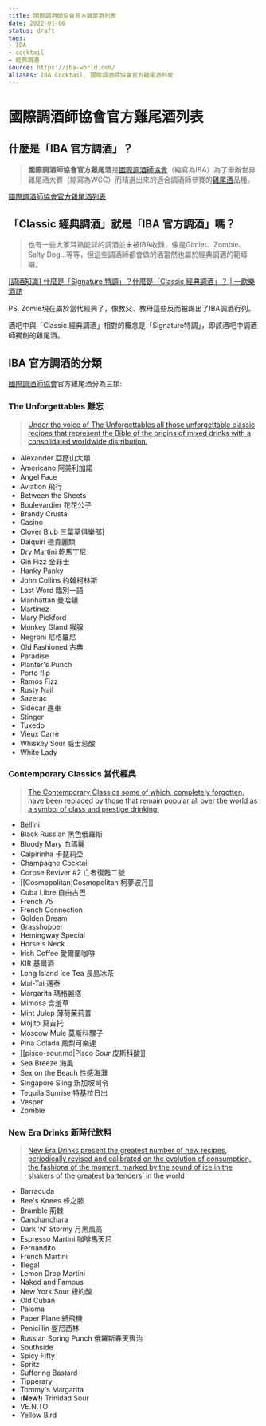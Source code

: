 ```yaml
---
title: 國際調酒師協會官方雞尾酒列表
date: 2022-01-06
status: draft
tags: 
- IBA
- cocktail
- 經典調酒
source: https://iba-world.com/
aliases: IBA Cocktail, 國際調酒師協會官方雞尾酒列表
---
```

# 國際調酒師協會官方雞尾酒列表
## 什麼是「IBA 官方調酒」？
> **國際調酒師協會官方雞尾酒**是[國際調酒師協會](https://zh.wikipedia.org/wiki/%E5%9C%8B%E9%9A%9B%E8%AA%BF%E9%85%92%E5%B8%AB%E5%8D%94%E6%9C%83 "國際調酒師協會")（縮寫為IBA）為了舉辦世界雞尾酒大賽（縮寫為WCC）而精選出來的適合調酒師參賽的[雞尾酒](https://zh.wikipedia.org/wiki/%E9%B8%A1%E5%B0%BE%E9%85%92 "雞尾酒")品種。

[國際調酒師協會官方雞尾酒列表](https://zh.wikipedia.org/zh-tw/%E5%9B%BD%E9%99%85%E8%B0%83%E9%85%92%E5%B8%88%E5%8D%8F%E4%BC%9A%E5%AE%98%E6%96%B9%E9%B8%A1%E5%B0%BE%E9%85%92%E5%88%97%E8%A1%A8)


## 「Classic 經典調酒」就是「IBA 官方調酒」嗎？
> 也有一些大家耳熟能詳的調酒並未被IBA收錄，像是Gimlet、Zombie、Salty Dog…等等，但這些調酒師都會做的酒當然也屬於經典調酒的範疇囉。

[[調酒知識] 什麼是「Signature 特調」？什麼是「Classic 經典調酒」？ | 一飲樂酒誌](https://www.1shot.tw/20111/%E8%AA%BF%E9%85%92%E7%9F%A5%E8%AD%98-%E4%BB%80%E9%BA%BC%E6%98%AF%E3%80%8Csignature-%E7%89%B9%E8%AA%BF%E3%80%8D%EF%BC%9F%E4%BB%80%E9%BA%BC%E6%98%AF%E3%80%8Cclassic-%E7%B6%93%E5%85%B8%E8%AA%BF)

PS. Zomie現在屬於當代經典了，像教父、教母這些反而被踢出了IBA調酒行列。 

酒吧中與「Classic 經典調酒」相對的概念是「Signature特調」，即該酒吧中調酒師獨創的雞尾酒。


## IBA 官方調酒的分類

[國際調酒師協會](https://zh.wikipedia.org/wiki/%E5%9C%8B%E9%9A%9B%E8%AA%BF%E9%85%92%E5%B8%AB%E5%8D%94%E6%9C%83 "國際調酒師協會")官方雞尾酒分為三類:

### The Unforgettables 難忘
>[Under the voice of The Unforgettables all those unforgettable classic recipes that represent the Bible of the origins of mixed drinks with a consolidated worldwide distribution.](https://iba-world.com/category/iba-cocktails/the-unforgettables/)

-   Alexander 亞歷山大類
-   Americano 阿美利加諾
-   Angel Face
-   Aviation 飛行
-   Between the Sheets
-   Boulevardier 花花公子
-   Brandy Crusta 
-   Casino
-   Clover Blub 三葉草俱樂部]
-   Daiquiri 德貴麗類
-   Dry Martini 乾馬丁尼
-   Gin Fizz 金菲士
-   Hanky Panky
-   John Collins 約翰柯林斯
-   Last Word 臨別一語
-   Manhattan 曼哈頓
-   Martinez
-   Mary Pickford
-   Monkey Gland 猴腺
-   Negroni 尼格羅尼
-   Old Fashioned 古典
-   Paradise
-   Planter's Punch
-   Porto flip
-   Ramos Fizz
-   Rusty Nail
-   Sazerac
-   Sidecar 邊車
-   Stinger
-   Tuxedo
-   Vieux Carrè
-   Whiskey Sour 威士忌酸
-   White Lady

### Contemporary Classics 當代經典
> [The Contemporary Classics some of which, completely forgotten, have been replaced by those that remain popular all over the world as a symbol of class and prestige drinking.](https://iba-world.com/category/iba-cocktails/contemporary-classics/)

-   Bellini
-   Black Russian 黑色俄羅斯
-   Bloody Mary 血瑪麗
-   Caipirinha 卡琵莉亞
-   Champagne Cocktail
-   Corpse Reviver #2 亡者復甦二號
-   [[Cosmopolitan|Cosmopolitan 柯夢波丹]]
-   Cuba Libre 自由古巴
-   French 75
-   French Connection
-   Golden Dream
-   Grasshopper
-   Hemingway Special
-   Horse's Neck
-   Irish Coffee 愛爾蘭咖啡
-   KIR 基爾酒
-   Long Island Ice Tea 長島冰茶
-   Mai-Tai 邁泰
-   Margarita 瑪格麗塔
-   Mimosa 含羞草
-   Mint Julep 薄荷茱莉普
-   Mojito 莫吉托
-   Moscow Mule 莫斯科騾子
-   Pina Colada 鳳梨可樂達
-   [[pisco-sour.md|Pisco Sour 皮斯科酸]]
-   Sea Breeze 海風
-   Sex on the Beach 性感海灘
-   Singapore Sling 新加坡司令
-   Tequila Sunrise 特基拉日出
-   Vesper
-   Zombie

### New Era Drinks 新時代飲料
>[New Era Drinks present the greatest number of new recipes, periodically revised and calibrated on the evolution of consumption, the fashions of the moment, marked by the sound of ice in the shakers of the greatest bartenders’ in the world](https://iba-world.com/category/iba-cocktails/new-era-drinks/)

-   Barracuda
-   Bee's Knees 蜂之膝
-   Bramble 荊棘
-   Canchanchara
-   Dark 'N' Stormy 月黑風高
-   Espresso Martini 咖啡馬天尼
-   Fernandito
-   French Martini
-   Illegal
-   Lemon Drop Martini
-   Naked and Famous
-   New York Sour 紐約酸
-   Old Cuban
-   Paloma
-   Paper Plane 紙飛機
-   Penicillin 盤尼西林
-   Russian Spring Punch 俄羅斯春天賓治
-   Southside
-   Spicy Fifty
-   Spritz
-   Suffering Bastard
-   Tipperary
-   Tommy's Margarita
-   (**New!**) Trinidad Sour
-   VE.N.TO
-   Yellow Bird
